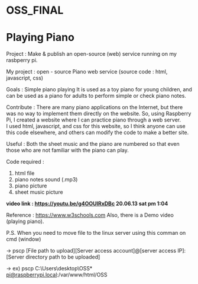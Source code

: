 # OSS_FINAL
# Playing Piano 

Project : Make & publish an open-source (web) service running on my rasbperry pi.

My project : open - source Piano web service
(source code :  html, javascript, css) 

Goals : Simple piano playing
        It is used as a toy piano for young children, and can be used as a piano for adults to perform simple or check piano notes. 

Contribute : There are many piano applications on the Internet, but there was no way to implement them directly on the website.
                So, using Raspberry Pi, I created a website where I can practice piano through a web server.  
                I used html, javascript, and css for this website, so I think anyone can use this code elsewhere, and others can modify                 the code to make a better site.
                
  Useful : Both the sheet music and the piano are numbered so that even those who are not familiar with the piano can play.
        
        
Code required : 
  1) html file
  2) piano notes sound (.mp3)
  3) piano picture
  4) sheet music picture

****video link : https://youtu.be/g4OOUIRxDBc 20.06.13 sat pm 1:04****

Reference : https://www.w3schools.com
Also, there is a Demo video (playing piano).




P.S. When you need to move file to the linux server
using this comman on cmd (window)

-> pscp [File path to upload][Server access account]@[server access IP]:[Server directory path to be uploaded]

-> ex) pscp C:\Users\desktop\OSS\* pi@raspberrypi.local:/var/www/html/OSS
